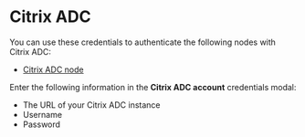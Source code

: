 # Citrix ADC

You can use these credentials to authenticate the following nodes with Citrix ADC:

* [Citrix ADC node](/integrations/builtin/app-nodes/n8n-nodes-base.citrixadc/)

Enter the following information in the **Citrix ADC account** credentials modal:

* The URL of your Citrix ADC instance
* Username
* Password
